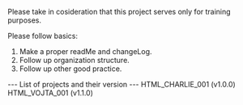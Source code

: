 Please take in cosideration that this project serves only for training purposes.

Please follow basics:
  1. Make a proper readMe and changeLog.
  2. Follow up organization structure.
  3. Follow up other good practice.

--- List of projects and their version ---
  HTML_CHARLIE_001 (v1.0.0)
  HTML_VOJTA_001 (v1.1.0)
